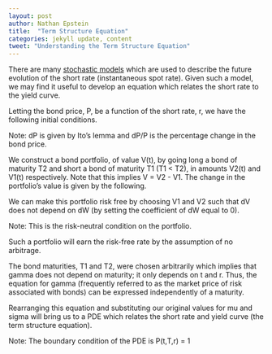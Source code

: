 ```yaml
---
layout: post
author: Nathan Epstein
title:  "Term Structure Equation"
categories: jekyll update, content
tweet: "Understanding the Term Structure Equation"
---
```


There are many <a href="http://en.wikipedia.org/wiki/Short-rate_model#Particular_short-rate_models">stochastic models</a> which are used to describe the future evolution of the short rate (instantaneous spot rate). Given such a model, we may find it useful to develop an equation which relates the short rate to the yield curve.

Letting the bond price, P, be a function of the short rate, r, we have the following initial conditions.

<div class='eqtn' id='img1'></div>
<div class='eqtn' id='img2'></div>
<div class='eqtn' id='img3'></div>
<div class='eqtn' id='img4'></div>

<script type="text/javascript">
  var string = 'dr = a(t,r)dt + b(t,r)dW';
  var string2 = 'dP = (P_t + aP_r + 0.5b^2P_{rr})dt + bP_rdW';
  var string3 = '\\to dP/P = \\mu dt +\\sigma dW';
  var string4 = '\\ \\mu = P^{-1}(P_t + aP_r + 0.5b^2P_{rr}),\\ \\sigma = P^{-1}(bP_r)'
  var html = $.parseHTML(katex.renderToString(string));
  var html2 = $.parseHTML(katex.renderToString(string2));
  var html3 = $.parseHTML(katex.renderToString(string3));
  var html4 = $.parseHTML(katex.renderToString(string4));
  $('#img1').append(html);
  $('#img2').append(html2);
  $('#img3').append(html3);
  $('#img4').append(html4).prepend('where');

</script>


Note: dP is given by Ito’s lemma and dP/P is the percentage change in the bond price.

We construct a bond portfolio, of value V(t), by going long a bond of maturity T2 and short a bond of maturity T1 (T1 < T2), in amounts V2(t) and V1(t) respectively. Note that this implies V = V2 - V1. The change in the portfolio’s value is given by the following.

<div class='eqtn' id='img5'></div>
<div class='eqtn' id='img6'></div>

<script type="text/javascript">
  var string = 'dV = V_2(dP_2/P_2) - V_1(dP_1/P_1)';
  var string2 = '= (V_2\\mu _2 - V_1\\mu _1)dt + (V_2\\sigma _2 - V_1\\sigma _1)dW';
  var html = $.parseHTML(katex.renderToString(string));
  var html2 = $.parseHTML(katex.renderToString(string2));
  $('#img5').append(html);
  $('#img6').append(html2);
</script>


We can make this portfolio risk free by choosing V1 and V2 such that dV does not depend on dW (by setting the coefficient of dW equal to 0).

<div class='eqtn' id='img7'></div>
<div class='eqtn' id='img8'></div>

<script type="text/javascript">
  var string = 'V_2\\sigma _2 - V_1 \\sigma _1 = 0';
  var string2 = '\\to V_2 = (V_1\\sigma _1/\\sigma _2)';
  var html = $.parseHTML(katex.renderToString(string));
  var html2 = $.parseHTML(katex.renderToString(string2));
  $('#img7').append(html);
  $('#img8').append(html2);
</script>


Note: This is the risk-neutral condition on the portfolio.

Such a portfolio will earn the risk-free rate by the assumption of no arbitrage.

<div class='eqtn' id='img9'></div>
<div class='eqtn' id='img10'></div>
<div class='eqtn' id='img11'></div>

<script type="text/javascript">
  var string = 'dV = (V_2\\mu _2 - V_1\\mu _1)dt = rVdt';
  var string2 = '\\to (V_1\\sigma _1/\\sigma _2)(\\mu _2 - r)= V_1(\\mu _1 - r)';
  var string3 = '\\to (\\mu _2 - r)/(\\sigma _2) = (\\mu _1 - r)/(\\sigma _1) = \\gamma (t,r)';

  var html = $.parseHTML(katex.renderToString(string));
  var html2 = $.parseHTML(katex.renderToString(string2));
  var html3 = $.parseHTML(katex.renderToString(string3));

  $('#img9').append(html);
  $('#img10').append(html2).append(' by the risk-neutral condition.');
  $('#img11').append(html3);

</script>

The bond maturities, T1 and T2, were chosen arbitrarily which implies that gamma does not depend on maturity; it only depends on t and r. Thus, the equation for gamma (frequently referred to as the market price of risk associated with bonds) can be expressed independently of a maturity.

<div class='eqtn' id='img12'></div>

<script type="text/javascript">
  var string = '\\gamma = (\\mu - r)/\\sigma';
  var html = $.parseHTML(katex.renderToString(string));
  $('#img12').append(html);
</script>

Rearranging this equation and substituting our original values for mu and sigma will bring us to a PDE which relates the short rate and yield curve (the term structure equation).

<div class='eqtn' id='img13'></div>
<div class='eqtn' id='img14'></div>
<div class='eqtn' id='img15'></div>

<script type="text/javascript">
  var string = '\\mu - r = \\sigma \\gamma';
  var string2 = '\\to P\\mu - Pr = P\\sigma \\gamma';
  var string3 = '\\to P_t + (a - \\gamma b)P_r + 0.5b^2P_{rr} - rP = 0';

  var html = $.parseHTML(katex.renderToString(string));
  var html2 = $.parseHTML(katex.renderToString(string2));
  var html3 = $.parseHTML(katex.renderToString(string3));

  $('#img13').append(html);
  $('#img14').append(html2);
  $('#img15').append(html3);

</script>


Note: The boundary condition of the PDE is P(t,T,r) = 1
